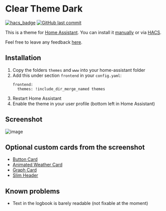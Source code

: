 # Clear Theme Dark
[![hacs_badge](https://img.shields.io/badge/HACS-Default-orange.svg)](https://github.com/custom-components/hacs)
[![GitHub last commit](https://img.shields.io/github/last-commit/naofireblade/clear-theme-dark)](https://github.com/naofireblade/clear-theme-dark)

This is a theme for [Home Assistant](https://www.home-assistant.io/). You can install it [manually](#installation) or via [HACS](https://hacs.xyz/).

Feel free to leave any feedback [here](https://github.com/naofireblade/clear-theme-dark/issues).

## Installation

1. Copy the folders `themes` and `www` into your home-assistant folder
2. Add this under section `frontend` in your `config.yaml`:
    ```
    frontend:
      themes: !include_dir_merge_named themes
    ```
3. Restart Home Assistant
4. Enable the theme in your user profile (bottom left in Home Assistant)
 
## Screenshot
![image](https://user-images.githubusercontent.com/12081369/68703769-8b119600-058b-11ea-9cf3-2aa01482e92f.png)

## Optional custom cards from the screenshot
- [Button Card](https://github.com/rodrigofragadf/lovelace-cards/tree/master/tiles-card)
- [Animated Weather Card](https://github.com/bramkragten/custom-ui/tree/master/weather-card)
- [Graph Card](https://github.com/kalkih/mini-graph-card)
- [Slim Header](https://github.com/maykar/compact-custom-header/)

## Known problems
- Text in the logbook is barely readable (not fixable at the moment)
